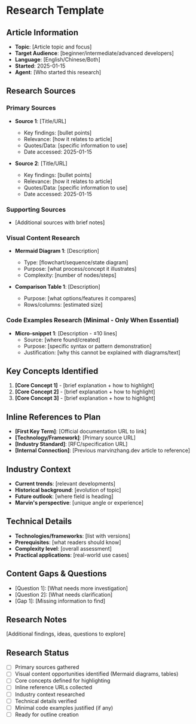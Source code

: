 # Research Template

## Article Information
- **Topic**: [Article topic and focus]
- **Target Audience**: [beginner/intermediate/advanced developers]
- **Language**: [English/Chinese/Both]
- **Started**: 2025-01-15
- **Agent**: [Who started this research]

## Research Sources

### Primary Sources
- **Source 1**: [Title/URL]
  - Key findings: [bullet points]
  - Relevance: [how it relates to article]
  - Quotes/Data: [specific information to use]
  - Date accessed: 2025-01-15

- **Source 2**: [Title/URL]
  - Key findings: [bullet points]
  - Relevance: [how it relates to article]
  - Quotes/Data: [specific information to use]
  - Date accessed: 2025-01-15

### Supporting Sources
- [Additional sources with brief notes]

### Visual Content Research
- **Mermaid Diagram 1**: [Description]
  - Type: [flowchart/sequence/state diagram]
  - Purpose: [what process/concept it illustrates]
  - Complexity: [number of nodes/steps]
  
- **Comparison Table 1**: [Description]
  - Purpose: [what options/features it compares]
  - Rows/columns: [estimated size]
  
### Code Examples Research (Minimal - Only When Essential)
- **Micro-snippet 1**: [Description - ≤10 lines]
  - Source: [where found/created]
  - Purpose: [specific syntax or pattern demonstration]
  - Justification: [why this cannot be explained with diagrams/text]

## Key Concepts Identified
1. **[Core Concept 1]** - [brief explanation + how to highlight]
2. **[Core Concept 2]** - [brief explanation + how to highlight]
3. **[Core Concept 3]** - [brief explanation + how to highlight]

## Inline References to Plan
- **[First Key Term]**: [Official documentation URL to link]
- **[Technology/Framework]**: [Primary source URL]
- **[Industry Standard]**: [RFC/specification URL]
- **[Internal Connection]**: [Previous marvinzhang.dev article to reference]

## Industry Context
- **Current trends**: [relevant developments]
- **Historical background**: [evolution of topic]
- **Future outlook**: [where field is heading]
- **Marvin's perspective**: [unique angle or experience]

## Technical Details
- **Technologies/frameworks**: [list with versions]
- **Prerequisites**: [what readers should know]
- **Complexity level**: [overall assessment]
- **Practical applications**: [real-world use cases]

## Content Gaps & Questions
- [Question 1]: [What needs more investigation]
- [Question 2]: [What needs clarification]
- [Gap 1]: [Missing information to find]

## Research Notes
[Additional findings, ideas, questions to explore]

## Research Status
- [ ] Primary sources gathered
- [ ] Visual content opportunities identified (Mermaid diagrams, tables)
- [ ] Core concepts defined for highlighting
- [ ] Inline reference URLs collected
- [ ] Industry context researched
- [ ] Technical details verified
- [ ] Minimal code examples justified (if any)
- [ ] Ready for outline creation
